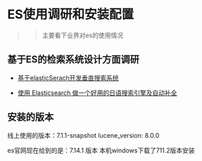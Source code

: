 # ES使用调研和安装配置



> > 主要看下业界对es的使用情况



## 基于ES的检索系统设计方面调研

* [基于elasticSerach开发垂直搜索系统](https://byronhe.com/post/elasticsearch-dev-arch/)


* [使用 Elasticsearch 做一个好用的日语搜索引擎及自动补全](https://juejin.cn/post/6844903854337687559)





## 安装的版本

线上使用的版本：7.1.1-snapshot
lucene_version: 8.0.0

es官网现在给到的是：7.14.1 版本
本机windows下载了711.2版本安装


